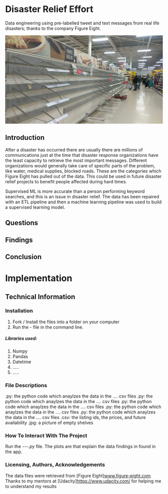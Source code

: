 # Disaster Relief Effort

Data engineering using pre-labelled tweet and text messages from real life disasters; thanks to the company Figure Eight.

![Empty shelves in a large supermarket during Covid19](empty_shelves.jpg)

## Introduction
After a disaster has occurred there are usually there are millions of communications just at the time that disaster response organizations have the least capacity to retrieve the most important messages.
Different organizations would generally take care of specific parts of the problem, like water, medical supplies, blocked roads. These are the categories which Figure Eight has pulled out of the data.
This could be used in future disaster relief projects to benefit people affected during hard times.

Supervised ML is more accurate than a person performing keyword searches, and this is an issue in disaster relief.
The data has been repaired with an ETL pipeline and then a machine learning pipeline was used to build a supervised learning model.

## Questions

## Findings

## Conclusion



# Implementation
## Technical Information

### Installation
1. Fork / Install the files into a folder on your computer
1. Run the - file in the command line.


##### Libraries used:
1. Numpy
1. Pandas
1. Datetime
1. .....
1. .....


### File Descriptions
.py: the python code which anaylzes the data in the .... csv files
.py: the python code which anaylzes the data in the .... csv files
.py: the python code which anaylzes the data in the .... csv files
.py: the python code which anaylzes the data in the .... csv files
.py: the python code which anaylzes the data in the .... csv files
.csv: the listing ids, the prices, and future availability
.jpg: a picture of empty shelves


### How To Interact With The Project
Run the ---.py file.
The plots are that explain the data findings in found in the app.


### Licensing, Authors, Acknowledgements

The data files were retrieved from [Figure Eight]www.figure-eight.com
Thanks to my mentors at [Udacity]https://www.udacity.com/ for helping me to understand my results
